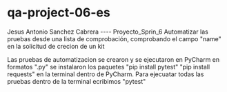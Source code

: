 # qa-project-06-es

Jesus Antonio Sanchez Cabrera ---- Proyecto_Sprin_6
Automatizar las pruebas desde una lista de comprobación, 
comprobando el campo "name" en la solicitud de crecion de un kit 

Las pruebas de automatizacion se crearon y se ejecutaron en PyCharm en formatos ".py"
se instalaron los paquetes "pip install pytest" "pip install requests" en la terminal dentro de PyCharm.
Para ejecuatar todas las pruebas dentro de la terminal ecribimos "pytest" 


